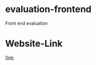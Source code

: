 # evaluation-frontend
Front end evaluation

# Website-Link
[!link](https://flat-project.vercel.app/)
